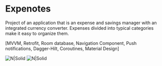# Expenotes
Project of an application that is an expense and savings manager with an integrated currency converter. Expenses divided into typical categories make it easy to organize them.

[MVVM, Retrofit, Room database, Navigation Component, Push notifications, Dagger-Hilt, Coroutines, Material Design]

![N|Solid](https://i.imgur.com/OUK9HCo.jpg) ![N|Solid](https://i.imgur.com/UQLijp5.jpg)


